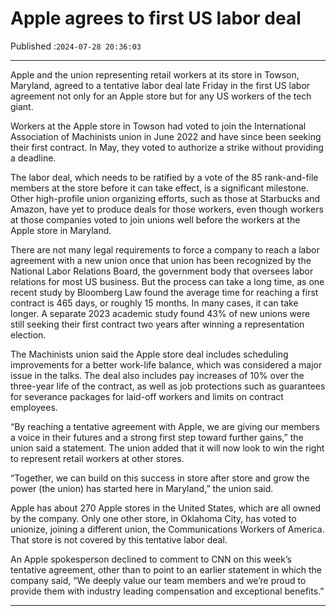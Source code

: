 # Apple agrees to first US labor deal

Published :`2024-07-28 20:36:03`

---

Apple and the union representing retail workers at its store in Towson, Maryland, agreed to a tentative labor deal late Friday in the first US labor agreement not only for an Apple store but for any US workers of the tech giant.

Workers at the Apple store in Towson had voted to join the International Association of Machinists union in June 2022 and have since been seeking their first contract. In May, they voted to authorize a strike without providing a deadline.

The labor deal, which needs to be ratified by a vote of the 85 rank-and-file members at the store before it can take effect, is a significant milestone. Other high-profile union organizing efforts, such as those at Starbucks and Amazon, have yet to produce deals for those workers, even though workers at those companies voted to join unions well before the workers at the Apple store in Maryland.

There are not many legal requirements to force a company to reach a labor agreement with a new union once that union has been recognized by the National Labor Relations Board, the government body that oversees labor relations for most US business. But the process can take a long time, as one recent study by Bloomberg Law found the average time for reaching a first contract is 465 days, or roughly 15 months. In many cases, it can take longer. A separate 2023 academic study found 43% of new unions were still seeking their first contract two years after winning a representation election.

The Machinists union said the Apple store deal includes scheduling improvements for a better work-life balance, which was considered a major issue in the talks. The deal also includes pay increases of 10% over the three-year life of the contract, as well as job protections such as guarantees for severance packages for laid-off workers and limits on contract employees.

“By reaching a tentative agreement with Apple, we are giving our members a voice in their futures and a strong first step toward further gains,” the union said a statement. The union added that it will now look to win the right to represent retail workers at other stores.

“Together, we can build on this success in store after store and grow the power (the union) has started here in Maryland,” the union said.

Apple has about 270 Apple stores in the United States, which are all owned by the company. Only one other store, in Oklahoma City, has voted to unionize, joining a different union, the Communications Workers of America. That store is not covered by this tentative labor deal.

An Apple spokesperson declined to comment to CNN on this week’s tentative agreement, other than to point to an earlier statement in which the company said, “We deeply value our team members and we’re proud to provide them with industry leading compensation and exceptional benefits.”

---

